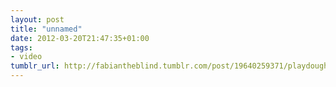 ```yaml
---
layout: post
title: "unnamed"
date: 2012-03-20T21:47:35+01:00
tags:
- video
tumblr_url: http://fabiantheblind.tumblr.com/post/19640259371/playdough-fabxseb-by-sebastian-zirfas-a-short
---
```

